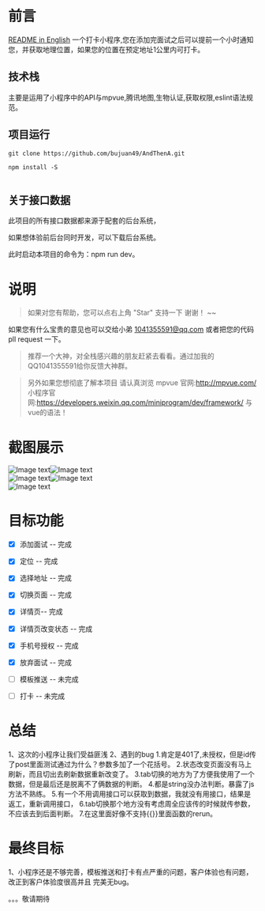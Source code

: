 # 前言

[README in English](README-en.md)
一个打卡小程序,您在添加完面试之后可以提前一个小时通知您，并获取地理位置，如果您的位置在预定地址1公里内可打卡。

## 技术栈

  主要是运用了小程序中的API与mpvue,腾讯地图,生物认证,获取权限,eslint语法规范。

## 项目运行


```
git clone https://github.com/bujuan49/AndThenA.git

npm install -S


```
## 关于接口数据

此项目的所有接口数据都来源于配套的后台系统，

如果想体验前后台同时开发，可以下载后台系统。

此时启动本项目的命令为：npm run dev。


# 说明

>  如果对您有帮助，您可以点右上角 "Star" 支持一下 谢谢！ ~~
   
   如果您有什么宝贵的意见也可以交给小弟 1041355591@qq.com 或者把您的代码pll request 一下。

>  推荐一个大神，对全栈感兴趣的朋友赶紧去看看。通过加我的QQ1041355591给你反馈大神群。

>  另外如果您想彻底了解本项目  请认真浏览  mpvue 官网:http://mpvue.com/
                                        小程序官网:https://developers.weixin.qq.com/miniprogram/dev/framework/
                                        与vue的语法！


# 截图展示
![Image text](https://github.com/bujuan49/AndThenA/blob/gz/static/images/1.png)![Image text](https://github.com/bujuan49/AndThenA/blob/gz/static/images/2.png)  
![Image text](https://github.com/bujuan49/AndThenA/blob/gz/static/images/3.png)![Image text](https://github.com/bujuan49/AndThenA/blob/gz/static/images/4.png)   
![Image text](https://github.com/bujuan49/AndThenA/blob/gz/static/images/5.png)


# 目标功能
- [x] 添加面试 -- 完成
- [x] 定位 -- 完成
- [X] 选择地址 -- 完成
- [x] 切换页面 -- 完成
- [x] 详情页-- 完成
- [x] 详情页改变状态 -- 完成
- [x] 手机号授权 -- 完成
- [x] 放弃面试 -- 完成
- [ ] 模板推送 -- 未完成
- [ ] 打卡 -- 未完成




# 总结

1、这次的小程序让我们受益匪浅
2、遇到的bug
    1.肯定是401了,未授权，但是id传了post里面测试通过为什么？参数多加了一个花括号。
    2.状态改变页面没有马上刷新，而且切出去刷新数据重新改变了。
    3.tab切换的地方为了方便我使用了一个数据，但是最后还是脱离不了俩数据的判断。
    4.都是string没办法判断。暴露了js方法不熟练。
    5.有一个不用调用接口可以获取到数据，我就没有用接口，结果是返工，重新调用接口，
    6.tab切换那个地方没有考虑周全应该传的时候就传参数，不应该去到后面判断。
    7.在这里面好像不支持{{}}里面函数的rerun。

# 最终目标

1、小程序还是不够完善，模板推送和打卡有点严重的问题，客户体验也有问题，改正到客户体验度很高并且
完美无bug。

。。。敬请期待




